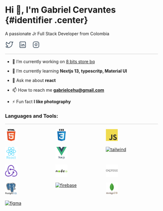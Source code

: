 # Hi 👋, I'm Gabriel Cervantes {#identifier .center}

A passionate Jr Full Stack Developer from Colombia

<div class="rs-container">
	<a href="https://twitter.com/gabrielcehu" target="blank" class="rs-link">
		<svg xmlns="http://www.w3.org/2000/svg" class="icon icon-tabler icon-tabler-brand-twitter" width="28" height="28" viewBox="0 0 24 24" stroke-width="1.5" stroke="#2c3e50" fill="none" stroke-linecap="round" stroke-linejoin="round">
			<path stroke="none" d="M0 0h24v24H0z" fill="none"/>
			<path d="M22 4.01c-1 .49 -1.98 .689 -3 .99c-1.121 -1.265 -2.783 -1.335 -4.38 -.737s-2.643 2.06 -2.62 3.737v1c-3.245 .083 -6.135 -1.395 -8 -4c0 0 -4.182 7.433 4 11c-1.872 1.247 -3.739 2.088 -6 2c3.308 1.803 6.913 2.423 10.034 1.517c3.58 -1.04 6.522 -3.723 7.651 -7.742a13.84 13.84 0 0 0 .497 -3.753c0 -.249 1.51 -2.772 1.818 -4.013z" />
		</svg>
	</a>
	<a href="https://linkedin.com/in/gabriel-cervantes-hurtado" target="blank" class="rs-link">
		<svg xmlns="http://www.w3.org/2000/svg" class="icon icon-tabler icon-tabler-brand-linkedin" width="28" height="28" viewBox="0 0 24 24" stroke-width="1.5" stroke="#2c3e50" fill="none" stroke-linecap="round" stroke-linejoin="round">
			<path stroke="none" d="M0 0h24v24H0z" fill="none"/>
			<path d="M4 4m0 2a2 2 0 0 1 2 -2h12a2 2 0 0 1 2 2v12a2 2 0 0 1 -2 2h-12a2 2 0 0 1 -2 -2z" />
			<path d="M8 11l0 5" />
			<path d="M8 8l0 .01" />
			<path d="M12 16l0 -5" />
			<path d="M16 16v-3a2 2 0 0 0 -4 0" />
		</svg>
	</a>
	<a href="https://instagram.com/gabo_cervantes" target="blank" class="rs-link">
		<svg xmlns="http://www.w3.org/2000/svg" class="icon icon-tabler icon-tabler-brand-instagram" width="28" height="28" viewBox="0 0 24 24" stroke-width="1.5" stroke="#2c3e50" fill="none" stroke-linecap="round" stroke-linejoin="round">
			<path stroke="none" d="M0 0h24v24H0z" fill="none"/>
			<path d="M4 4m0 4a4 4 0 0 1 4 -4h8a4 4 0 0 1 4 4v8a4 4 0 0 1 -4 4h-8a4 4 0 0 1 -4 -4z" />
			<path d="M12 12m-3 0a3 3 0 1 0 6 0a3 3 0 1 0 -6 0" />
			<path d="M16.5 7.5l0 .01" />
		</svg>
	</a>

</div>
<div class="divider"></div>

- 🔭 I’m currently working on [8 bits store bq](https://8bitsstore.vercel.app/)

- 🌱 I’m currently learning **Nextjs 13, typescritp, Material UI**

- 💬 Ask me about **react**

- 📫 How to reach me **<gabrielcehu@gmail.com>**

- ⚡ Fun fact **I like photography**

<h3 >Languages and Tools:</h3>
<div class="divider"></div>
<div align="left" class="grid_tools">
 <a href="https://www.w3.org/html/" target="_blank" rel="noreferrer">
  <img src="https://raw.githubusercontent.com/devicons/devicon/master/icons/html5/html5-original-wordmark.svg" alt="html5" width="40" height="40"/>
 </a>
 <a href="https://www.w3schools.com/css/" target="_blank" rel="noreferrer">
  <img src="https://raw.githubusercontent.com/devicons/devicon/master/icons/css3/css3-original-wordmark.svg" alt="css3" width="40" height="40"/>
 </a>
  <a href="https://developer.mozilla.org/en-US/docs/Web/JavaScript" target="_blank" rel="noreferrer">
  <img src="https://raw.githubusercontent.com/devicons/devicon/master/icons/javascript/javascript-original.svg" alt="javascript" width="40" height="40"/>
 </a>
  <a href="https://reactjs.org/" target="_blank" rel="noreferrer">
  <img src="https://raw.githubusercontent.com/devicons/devicon/master/icons/react/react-original-wordmark.svg" alt="react" width="40" height="40"/>
 </a>
 <a href="https://vuejs.org/" target="_blank" rel="noreferrer">
  <img src="https://raw.githubusercontent.com/devicons/devicon/master/icons/vuejs/vuejs-original-wordmark.svg" alt="vuejs" width="40" height="40"/>
 </a>
 <a href="https://tailwindcss.com/" target="_blank" rel="noreferrer">
  <img src="https://www.vectorlogo.zone/logos/tailwindcss/tailwindcss-icon.svg" alt="tailwind" width="40" height="40"/>
 </a>
 <a href="https://redux.js.org" target="_blank" rel="noreferrer">
  <img src="https://raw.githubusercontent.com/devicons/devicon/master/icons/redux/redux-original.svg" alt="redux" width="40" height="40"/>
 </a>
 <a href="https://nodejs.org" target="_blank" rel="noreferrer">
  <img src="https://raw.githubusercontent.com/devicons/devicon/master/icons/nodejs/nodejs-original-wordmark.svg" alt="nodejs" width="40" height="40"/>
 </a>
 <a href="https://expressjs.com" target="_blank" rel="noreferrer"> <img src="https://raw.githubusercontent.com/devicons/devicon/master/icons/express/express-original-wordmark.svg" alt="express" width="40" height="40"/>
 </a>
 <a href="https://www.postgresql.org" target="_blank" rel="noreferrer">
  <img src="https://raw.githubusercontent.com/devicons/devicon/master/icons/postgresql/postgresql-original-wordmark.svg" alt="postgresql" width="40" height="40"/>
 </a>
 <a href="https://firebase.google.com/" target="_blank" rel="noreferrer">
  <img src="https://www.vectorlogo.zone/logos/firebase/firebase-icon.svg" alt="firebase" width="40" height="40"/>
 </a>
 <a href="https://www.mongodb.com/" target="_blank" rel="noreferrer">
  <img src="https://raw.githubusercontent.com/devicons/devicon/master/icons/mongodb/mongodb-original-wordmark.svg" alt="mongodb" width="40" height="40"/>
 </a>
 <a href="https://www.figma.com/" target="_blank" rel="noreferrer">
  <img src="https://www.vectorlogo.zone/logos/figma/figma-icon.svg" alt="figma" width="40" height="40"/>
 </a>
</div>

<style>
 .center{
  text-align:center;
 }
 .left{
 text-align:left
 }
 .divider{
	width:100%;
	height:1px;
	background-color:#ccc;
	margin:1rem auto;
 }
 .grid_tools{
  display:grid;
	grid-template-columns: repeat(auto-fill, minmax(100px,150px));
	gap:1rem;
 }

 .rs-container{
  display:flex;
  justify-content:flex-start;
  align-items:center;
  gap:1rem;
	margin-bottom:1rem;
 }

 .rs-link{
  display:flex;
  justify-content:center;
  align-items:center;
	transition: all .3s ease-in-out;
 }
 .rs-link:hover{
	scale:1.1;
 }
</style>
